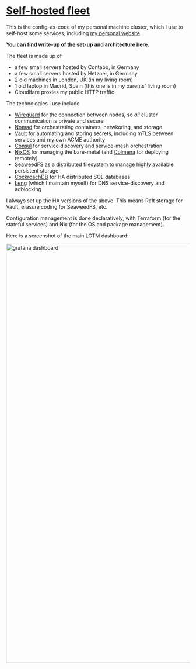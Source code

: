 # [Self-hosted fleet](https://nico.dcotta.eu/projects/selfhosted-homelab)

This is the config-as-code of my personal machine cluster, which I use to self-host some services, including [my personal website](https://nico.dcotta.eu/projects/selfhosted-homelab).

**You can find write-up of the set-up and architecture [here](https://nico.dcotta.eu/projects/selfhosted-homelab).**

The fleet is made up of
- a few small servers hosted by Contabo, in Germany
- a few small servers hosted by Hetzner, in Germany
- 2 old machines in London, UK (in my living room)
- 1 old laptop in Madrid, Spain (this one is in my parents' living room)
- Cloudlfare proxies my public HTTP traffic


The technologies I use include
- [Wireguard](https://www.wireguard.com/) for the connection between nodes, so _all_ cluster communication is private and secure
- [Nomad](https://www.nomadproject.io/) for orchestrating containers, netwkoring, and storage
- [Vault](https://www.vaultproject.io/) for automating and storing secrets, including mTLS between services and my own ACME authority
- [Consul](https://www.consul.io/) for service discovery and service-mesh orchestration
- [NixOS](https://nixos.org/) for managing the bare-metal (and [Colmena](https://github.com/zhaofengli/colmena) for deploying remotely)
- [SeaweedFS](https://github.com/seaweedfs/seaweedfs) as a distributed filesystem to manage highly available persistent storage
- [CockroachDB](https://github.com/cockroachdb/cockroach) for HA distributed SQL databases
- [Leng](https://github.com/cottand/leng) (which I maintain myself) for DNS service-discovery and adblocking

I always set up the HA versions of the above. This means Raft storage for Vault, erasure coding for SeaweedFS, etc.

Configuration management is done declaratively, with Terraform (for the stateful services) and Nix (for the OS and package management).

Here is a screenshot of the main LGTM dashboard:

<img width="1146" alt="grafana dashboard" src="https://github.com/Cottand/selfhosted/assets/45274424/f211b679-104c-4c58-a23a-10b5cfdabc41">

